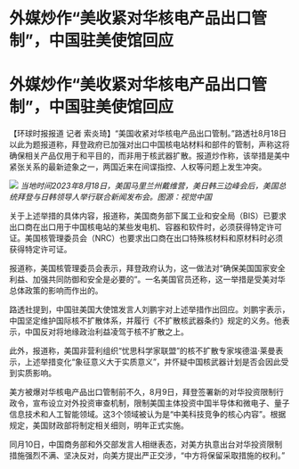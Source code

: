 # 外媒炒作“美收紧对华核电产品出口管制”，中国驻美使馆回应

# 外媒炒作“美收紧对华核电产品出口管制”，中国驻美使馆回应

【环球时报报道 记者
索炎琦】“美国收紧对华核电产品出口管制。”路透社8月18日以此为题报道称，拜登政府已加强对出口中国核电站材料和部件的管制，声称这将确保相关产品仅用于和平目的，而非用于核武器扩散。报道炒作称，该举措是美中紧张关系的最新迹象之一，两国近来在间谍指控、人权等问题上发生冲突。

![](https://inews.gtimg.com/om_bt/OzE0Kt3yVK1KTFHpRearFIn-u6-DDfk64PrkOwrE_6FPMAA/1000)
_当地时间2023年8月18日，美国马里兰州戴维营，美日韩三边峰会后，美国总统拜登与日韩领导人举行联合新闻发布会。图源：视觉中国_

关于上述举措的具体内容，报道称，美国商务部下属工业和安全局（BIS）已要求出口商在出口用于中国核电站的某些发电机、容器和软件时，必须获得特定许可证。美国核管理委员会（NRC）也要求出口商在出口特殊核材料和原材料时必须获得特定许可证。

报道称，美国核管理委员会表示，拜登政府认为，这一做法对“确保美国国家安全利益、加强共同防御和安全是必要的”。一名美国官员还称，这一举措是受美对华总体政策的影响而作出的。

路透社提到，中国驻美国大使馆发言人刘鹏宇对上述举措作出回应。刘鹏宇表示，中国坚定维护国际核不扩散体系，并履行《不扩散核武器条约》规定的义务。他表示，中国反对将地缘政治利益凌驾于核不扩散之上。

此外，报道称，美国非营利组织“忧思科学家联盟”的核不扩散专家埃德温·莱曼表示，上述举措变化“象征意义大于实质意义”，并怀疑中国核武器计划是否会因此受到实质影响。

美方被爆对华核电产品出口管制前不久，8月9日，拜登签署新的对华投资限制行政令，宣布设立对外投资审查机制，限制美国主体投资中国半导体和微电子、量子信息技术和人工智能领域。这3个领域被认为是“中美科技竞争的核心内容”。根据规定，美国财政部将制定相关细则，明年正式实施。

同月10日，中国商务部和外交部发言人相继表态，对美方执意出台对华投资限制措施强烈不满、坚决反对，向美方提出严正交涉，“中方将保留采取措施的权利。”


